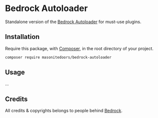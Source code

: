 # Bedrock Autoloader

Standalone version of the [Bedrock Autoloader](https://github.com/roots/bedrock/blob/1.8.12/web/app/mu-plugins/bedrock-autoloader.php) for must-use plugins.

## Installation

Require this package, with [Composer](https://getcomposer.org), in the root directory of your project.

```sh
composer require masonitedoors/bedrock-autoloader
```

## Usage

...

## Credits

All credits & copyrights belongs to people behind [Bedrock](https://github.com/roots/bedrock).
